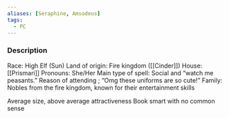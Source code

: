 ```yaml
---
aliases: [Seraphine, Amsodeus]
tags:
  - PC
---
```

### Description
Race: High Elf (Sun) 
Land of origin: Fire kingdom ([[Cinder]])
House: [[Prismari]] 
Pronouns: She/Her 
Main type of spell: Social and “watch me peasants.” 
Reason of attending ; “Omg these uniforms are so cute!” 
Family: Nobles from the fire kingdom, known for their entertainment skills 

Average size, above average attractiveness 
Book smart with no common sense
